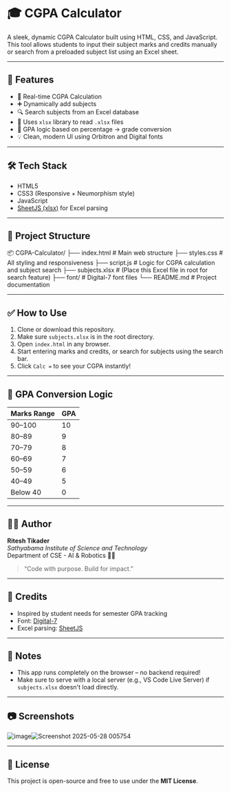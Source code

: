 # 🎓 CGPA Calculator

A sleek, dynamic CGPA Calculator built using HTML, CSS, and JavaScript. This tool allows students to input their subject marks and credits manually or search from a preloaded subject list using an Excel sheet.

---

## 🚀 Features

- 🎯 Real-time CGPA Calculation
- ➕ Dynamically add subjects
- 🔍 Search subjects from an Excel database
- 📄 Uses `xlsx` library to read `.xlsx` files
- 🧮 GPA logic based on percentage → grade conversion
- 💡 Clean, modern UI using Orbitron and Digital fonts

---

## 🛠️ Tech Stack

- HTML5  
- CSS3 (Responsive + Neumorphism style)  
- JavaScript  
- [SheetJS (xlsx)](https://github.com/SheetJS/sheetjs) for Excel parsing  

---

## 📁 Project Structure

📦 CGPA-Calculator/
├── index.html # Main web structure
├── styles.css # All styling and responsiveness
├── script.js # Logic for CGPA calculation and subject search
├── subjects.xlsx # (Place this Excel file in root for search feature)
├── font/ # Digital-7 font files
└── README.md # Project documentation


---

## ✅ How to Use

1. Clone or download this repository.
2. Make sure `subjects.xlsx` is in the root directory.
3. Open `index.html` in any browser.
4. Start entering marks and credits, or search for subjects using the search bar.
5. Click `Calc =` to see your CGPA instantly!

---

## 📐 GPA Conversion Logic

| Marks Range | GPA |
|-------------|-----|
| 90–100      | 10  |
| 80–89       | 9   |
| 70–79       | 8   |
| 60–69       | 7   |
| 50–59       | 6   |
| 40–49       | 5   |
| Below 40    | 0   |

---

## 🙋‍♂️ Author

**Ritesh Tikader**  
_Sathyabama Institute of Science and Technology_  
Department of CSE - AI & Robotics 🧠🤖  
> “Code with purpose. Build for impact.”  

---

## 🌟 Credits

- Inspired by student needs for semester GPA tracking
- Font: [Digital-7](https://www.dafont.com/digital-7.font)
- Excel parsing: [SheetJS](https://sheetjs.com/)

---

## 📌 Notes

- This app runs completely on the browser – no backend required!
- Make sure to serve with a local server (e.g., VS Code Live Server) if `subjects.xlsx` doesn't load directly.

---

## 📷 Screenshots

![image](https://github.com/user-attachments/assets/5241b40b-cc2a-4a67-adb0-7194283a3141)![Screenshot 2025-05-28 005754](https://github.com/user-attachments/assets/ba2120b2-e958-4d12-bd55-d0319005c888)



---

## 📄 License

This project is open-source and free to use under the **MIT License**.
